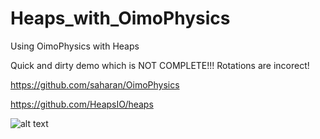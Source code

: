 # Heaps_with_OimoPhysics
Using OimoPhysics with Heaps 

Quick and dirty demo which is NOT COMPLETE!!!
Rotations are incorect!

https://github.com/saharan/OimoPhysics

https://github.com/HeapsIO/heaps

![alt text](https://github.com/vujadin/Away3D_with_OimoPhysics/blob/master/Screenshot_2.png?raw=true)